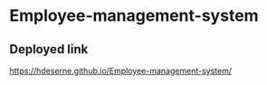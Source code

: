 # Employee-management-system

## Deployed link
https://hdeserne.github.io/Employee-management-system/